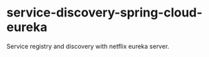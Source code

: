 # service-discovery-spring-cloud-eureka

Service registry and discovery with netflix eureka server.
